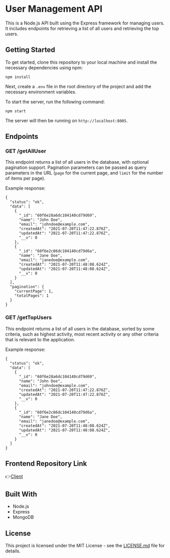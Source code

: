 # User Management API

This is a Node.js API built using the Express framework for managing users. It includes endpoints for retrieving a list of all users and retrieving the top users.

## Getting Started

To get started, clone this repository to your local machine and install the necessary dependencies using npm:

```
npm install
```

Next, create a `.env` file in the root directory of the project and add the necessary environment variables.

To start the server, run the following command:

```
npm start
```

The server will then be running on `http://localhost:8005`.

## Endpoints

### GET /getAllUser

This endpoint returns a list of all users in the database, with optional pagination support. Pagination parameters can be passed as query parameters in the URL (`page` for the current page, and `limit` for the number of items per page).

Example response:
```
{
  "status": "ok",
  "data": [
    {
      "_id": "60f6e28a6dc104140cd79d69",
      "name": "John Doe",
      "email": "johndoe@example.com",
      "createdAt": "2021-07-20T11:47:22.876Z",
      "updatedAt": "2021-07-20T11:47:22.876Z",
      "__v": 0
    },
    {
      "_id": "60f6e2c86dc104140cd79d6a",
      "name": "Jane Doe",
      "email": "janedoe@example.com",
      "createdAt": "2021-07-20T11:48:08.624Z",
      "updatedAt": "2021-07-20T11:48:08.624Z",
      "__v": 0
    }
  ],
  "pagination": {
    "currentPage": 1,
    "totalPages": 1
  }
}
```

### GET /getTopUsers

This endpoint returns a list of all users in the database, sorted by some criteria, such as highest activity, most recent activity or any other criteria that is relevant to the application.

Example response:
```
{
  "status": "ok",
  "data": [
    {
      "_id": "60f6e28a6dc104140cd79d69",
      "name": "John Doe",
      "email": "johndoe@example.com",
      "createdAt": "2021-07-20T11:47:22.876Z",
      "updatedAt": "2021-07-20T11:47:22.876Z",
      "__v": 0
    },
    {
      "_id": "60f6e2c86dc104140cd79d6a",
      "name": "Jane Doe",
      "email": "janedoe@example.com",
      "createdAt": "2021-07-20T11:48:08.624Z",
      "updatedAt": "2021-07-20T11:48:08.624Z",
      "__v": 0
    }
  ]
}
```

## Frontend Repository Link

👉[Client](https://github.com/facebook/create-react-app)

## Built With

- Node.js
- Express
- MongoDB

## License

This project is licensed under the MIT License - see the [LICENSE.md](LICENSE.md) file for details.
```

